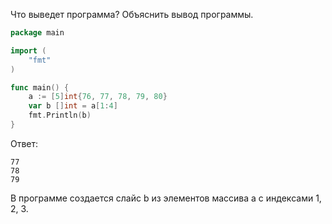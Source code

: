 Что выведет программа? Объяснить вывод программы.

```go
package main

import (
    "fmt"
)

func main() {
    a := [5]int{76, 77, 78, 79, 80}
    var b []int = a[1:4]
    fmt.Println(b)
}
```

Ответ:
```
77
78
79
```
В программе создается слайс b из элементов массива a с индексами 1, 2, 3.
